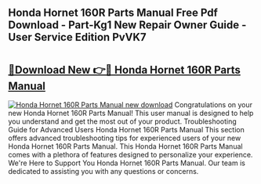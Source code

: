 ## Honda Hornet 160R Parts Manual Free Pdf Download - Part-Kg1 New Repair Owner Guide - User Service Edition PvVK7

# <h2><a href="http://cf1487.oget.top/?id=Honda+Hornet+160R+Parts+Manual">🔗Download New 👉🔴 Honda Hornet 160R Parts Manual</a></h2>

[![Honda Hornet 160R Parts Manual new download](https://i.imgur.com/5g1atiW.png)](http://cf1487.oget.top/?id=Honda+Hornet+160R+Parts+Manual)
Congratulations on your new Honda Hornet 160R Parts Manual! This user manual is designed to help you understand and get the most out of your product. Troubleshooting Guide for Advanced Users Honda Hornet 160R Parts Manual This section offers advanced troubleshooting tips for experienced users of your new Honda Hornet 160R Parts Manual. This Honda Hornet 160R Parts Manual comes with a plethora of features designed to personalize your experience. We're Here to Support You Honda Hornet 160R Parts Manual. Our team is dedicated to assisting you with any questions or concerns.
